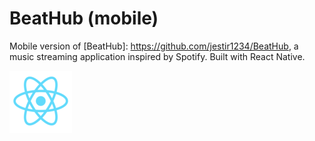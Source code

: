 # BeatHub (mobile)

Mobile version of [BeatHub]: https://github.com/jestir1234/BeatHub, a music streaming application inspired by Spotify. Built with React Native.

![react-native](./screenshots/react-native.png)
